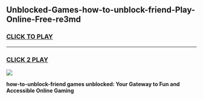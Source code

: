 
## Unblocked-Games-how-to-unblock-friend-Play-Online-Free-re3md
<h3>
<a href="https://premium76.site?title=how-to-unblock-friend&ref=26A">CLICK TO PLAY</a></h3>
<hr>

<h3>
<a href="https://premium76.site?title=how-to-unblock-friend&ref=26A">CLICK 2 PLAY</a>
  
</h3>

<a href="https://premium76.site?title=how-to-unblock-friend&ref=26A"><img src="https://clearcache.store/games.png"></a>


**how-to-unblock-friend games unblocked: Your Gateway to Fun and Accessible Online Gaming**
